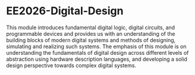 # EE2026-Digital-Design

This module introduces fundamental digital logic, digital circuits, and programmable devices and provides us with an understanding of the building blocks of modern digital systems and methods of designing, simulating and realizing such systems. The emphasis of this module is on understanding the fundamentals of digital design across different levels of abstraction using hardware description languages, and developing a solid design perspective towards complex digital systems.
